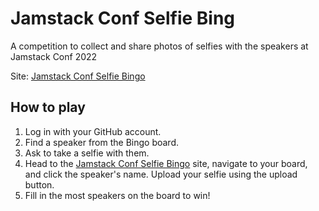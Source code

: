 # Jamstack Conf Selfie Bing

A competition to collect and share photos of selfies with the speakers at Jamstack Conf 2022

Site: [Jamstack Conf Selfie Bingo](https://jamstack-conf-selfie-bingo.netlify.app/)

## How to play

1. Log in with your GitHub account.
2. Find a speaker from the Bingo board.
3. Ask to take a selfie with them.
4. Head to the [Jamstack Conf Selfie Bingo](https://jamstack-conf-selfie-bingo.netlify.app/) site, navigate to your board, and click the speaker's name. Upload your selfie using the upload button.
5. Fill in the most speakers on the board to win!